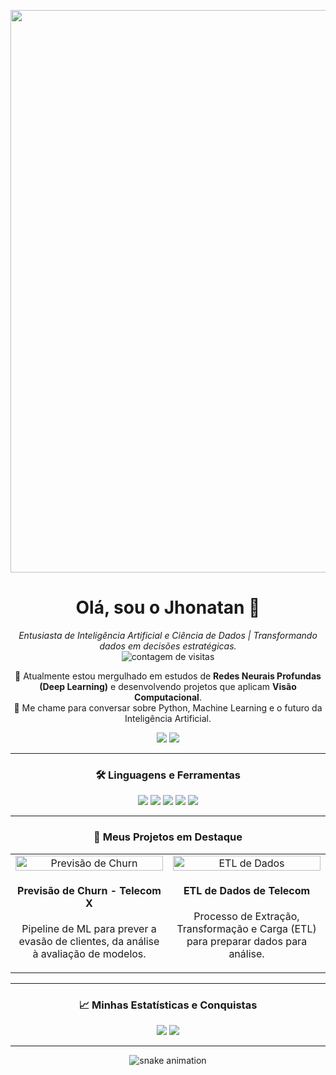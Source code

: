 <p align="center">
  <img src="https://i.imgur.com/gJz9k4b.gif" width="900" />
</p>

<h1 align="center">Olá, sou o Jhonatan 👋</h1>

<p align="center">
  <em>Entusiasta de Inteligência Artificial e Ciência de Dados | Transformando dados em decisões estratégicas.</em>
  <br>
  <img src="https://komarev.com/ghpvc/?username=jhonatanwsds&style=flat-square&color=6900a3&label=VISITANTES" alt="contagem de visitas" />
</p>

<p align="center">
  🌱 Atualmente estou mergulhado em estudos de <b>Redes Neurais Profundas (Deep Learning)</b> e desenvolvendo projetos que aplicam <b>Visão Computacional</b>.
  <br>
  💬 Me chame para conversar sobre Python, Machine Learning e o futuro da Inteligência Artificial.
</p>

<p align="center">
  <a href="https://linkedin.com/in/[COLE-SEU-USUARIO-DO-LINKEDIN-AQUI]" target="_blank"><img src="https://img.shields.io/badge/LinkedIn-0077B5?style=for-the-badge&logo=linkedin&logoColor=white"></a>
  <a href="mailto:[COLE-SEU-EMAIL-AQUI]"><img src="https://img.shields.io/badge/Email-D14836?style=for-the-badge&logo=gmail&logoColor=white"></a>
</p>

---

<h3 align="center">🛠️ Linguagens e Ferramentas</h3>

<p align="center">
  <img src="https://img.shields.io/badge/Python-3776AB?style=for-the-badge&logo=python&logoColor=white" />
  <img src="https://img.shields.io/badge/Pandas-150458?style=for-the-badge&logo=pandas&logoColor=white" />
  <img src="https://img.shields.io/badge/scikit--learn-F7931E?style=for-the-badge&logo=scikit-learn&logoColor=white" />
  <img src="https://img.shields.io/badge/TensorFlow-FF6F00?style=for-the-badge&logo=tensorflow&logoColor=white" />
  <img src="https://img.shields.io/badge/Git-F05032?style=for-the-badge&logo=git&logoColor=white" />
</p>

---

<h3 align="center">🚀 Meus Projetos em Destaque</h3>

<table align="center" border="0" cellpadding="10" cellspacing="0">
  <tr align="center">
    <td width="50%" valign="top">
      <a href="https://github.com/jhonatanwsds/TelecomX_BR" target="_blank">
        <img src="[LINK-DA-IMAGEM-PROJETO-1]" alt="Previsão de Churn" width="100%">
      </a>
      <br>
      <h4>Previsão de Churn - Telecom X</h4>
      <p>Pipeline de ML para prever a evasão de clientes, da análise à avaliação de modelos.</p>
    </td>
    <td width="50%" valign="top">
      <a href="https://github.com/jhonatanwsds/ChallengerBigData" target="_blank">
        <img src="[LINK-DA-IMAGEM-PROJETO-2]" alt="ETL de Dados" width="100%">
      </a>
      <br>
      <h4>ETL de Dados de Telecom</h4>
      <p>Processo de Extração, Transformação e Carga (ETL) para preparar dados para análise.</p>
    </td>
  </tr>
</table>

---

<h3 align="center">📈 Minhas Estatísticas e Conquistas</h3>

<p align="center">
    <img src="https://github-readme-stats.vercel.app/api?username=jhonatanwsds&show_icons=true&theme=dracula&rank_icon=github&count_private=true" />
    <img src="https://github-readme-stats.vercel.app/api/top-langs/?username=jhonatanwsds&layout=compact&theme=dracula" />
</p>

---

<p align="center">
  <img src="https://raw.githubusercontent.com/jhonatanwsds/jhonatanwsds/output/github-contribution-grid-snake.svg" alt="snake animation" />
</p>
